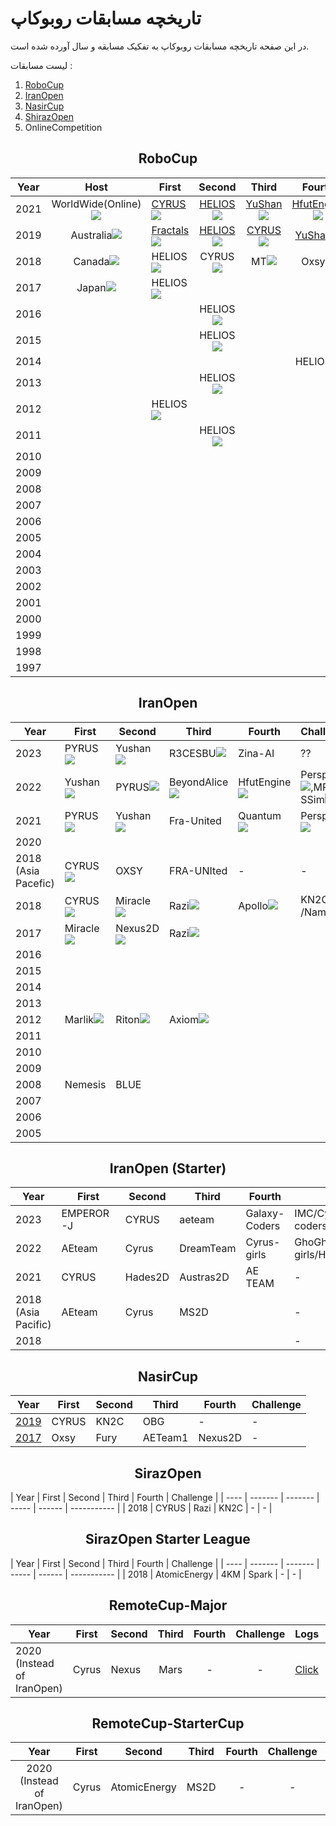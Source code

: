 # تاریخچه مسابقات روبوکاپ

در این صفحه تاریخچه مسابقات روبوکاپ به تفکیک مسابقه و سال آورده شده است.

لیست مسابقات :

1. [RoboCup](https://www.robocup.org/)
2. [IranOpen](http://iranopen2020.ir/)
3. [NasirCup](http://nasircup.kn2c.ir)
4. [ShirazOpen](https://t.me/s/shirazopen)
5. OnlineCompetition

<h2 style="text-align:center">RoboCup</h2>

| Year |                             Host                             | First                                                        |                            Second                            |                            Third                             |                            Fourth                            | Challenge |
| :--: | :----------------------------------------------------------: | ------------------------------------------------------------ | :----------------------------------------------------------: | :----------------------------------------------------------: | :----------------------------------------------------------: | :-------: |
| 2021 | WorldWide(Online)![](https://upload.wikimedia.org/wikipedia/commons/thumb/9/99/Ambox_globe_Americas.svg/28px-Ambox_globe_Americas.svg.png) | [CYRUS](https://rcsoccersim.github.io/robocup2021/TDP/TDP_CYRUS.pdf)![](https://upload.wikimedia.org/wikipedia/commons/thumb/d/d9/Flag_of_Canada_%28Pantone%29.svg/30px-Flag_of_Canada_%28Pantone%29.svg.png) | [HELIOS](https://rcsoccersim.github.io/robocup2021/TDP/TDP_HELIOS2021.pdf)![](https://upload.wikimedia.org/wikipedia/en/thumb/9/9e/Flag_of_Japan.svg/30px-Flag_of_Japan.svg.png) | [YuShan](https://rcsoccersim.github.io/robocup2021/TDP/TDP_YuShan2021.pdf)![](https://upload.wikimedia.org/wikipedia/commons/thumb/f/fa/Flag_of_the_People%27s_Republic_of_China.svg/30px-Flag_of_the_People%27s_Republic_of_China.svg.png) | [HfutEngine](https://rcsoccersim.github.io/robocup2021/TDP/TDP_HfutEngine2021.pdf)![](https://upload.wikimedia.org/wikipedia/commons/thumb/f/fa/Flag_of_the_People%27s_Republic_of_China.svg/30px-Flag_of_the_People%27s_Republic_of_China.svg.png)
| 2019 | Australia![](https://upload.wikimedia.org/wikipedia/commons/thumb/8/88/Flag_of_Australia_%28converted%29.svg/23px-Flag_of_Australia_%28converted%29.svg.png) | [Fractals](http://archive.robocup.info/Soccer/Simulation/2D/TDPs/RoboCup/2019/Fractals_SS2D_RC2019_TDP.pdf)![](https://upload.wikimedia.org/wikipedia/commons/thumb/8/88/Flag_of_Australia_%28converted%29.svg/23px-Flag_of_Australia_%28converted%29.svg.png) | [HELIOS](http://archive.robocup.info/Soccer/Simulation/2D/TDPs/RoboCup/2019/HELIOS_SS2D_RC2019_TDP.pdf)![](https://upload.wikimedia.org/wikipedia/en/thumb/9/9e/Flag_of_Japan.svg/30px-Flag_of_Japan.svg.png) | [CYRUS](http://archive.robocup.info/Soccer/Simulation/2D/TDPs/RoboCup/2019/CYRUS_SS2D_RC2019_TDP.pdf)![](https://upload.wikimedia.org/wikipedia/commons/thumb/c/ca/Flag_of_Iran.svg/30px-Flag_of_Iran.svg.png) | [YuShan](http://archive.robocup.info/Soccer/Simulation/2D/TDPs/RoboCup/2019/YuShan_SS2D_RC2019_TDP.pdf)![](https://upload.wikimedia.org/wikipedia/commons/thumb/f/fa/Flag_of_the_People%27s_Republic_of_China.svg/30px-Flag_of_the_People%27s_Republic_of_China.svg.png) |           |
| 2018 | Canada![](https://upload.wikimedia.org/wikipedia/commons/thumb/d/d9/Flag_of_Canada_%28Pantone%29.svg/30px-Flag_of_Canada_%28Pantone%29.svg.png) | HELIOS![](https://upload.wikimedia.org/wikipedia/en/thumb/9/9e/Flag_of_Japan.svg/30px-Flag_of_Japan.svg.png) | CYRUS![](https://upload.wikimedia.org/wikipedia/commons/thumb/c/ca/Flag_of_Iran.svg/30px-Flag_of_Iran.svg.png) | MT![](https://upload.wikimedia.org/wikipedia/commons/thumb/f/fa/Flag_of_the_People%27s_Republic_of_China.svg/30px-Flag_of_the_People%27s_Republic_of_China.svg.png) | Oxsy![](https://upload.wikimedia.org/wikipedia/commons/thumb/7/73/Flag_of_Romania.svg/30px-Flag_of_Romania.svg.png) |           |
| 2017 | Japan![](https://upload.wikimedia.org/wikipedia/en/thumb/9/9e/Flag_of_Japan.svg/30px-Flag_of_Japan.svg.png) | HELIOS![](https://upload.wikimedia.org/wikipedia/en/thumb/9/9e/Flag_of_Japan.svg/30px-Flag_of_Japan.svg.png) |                                                              |                                                              |                                                              |           |
| 2016 |                                                              |                                                              | HELIOS![](https://upload.wikimedia.org/wikipedia/en/thumb/9/9e/Flag_of_Japan.svg/30px-Flag_of_Japan.svg.png) |                                                              |                                                              |           |
| 2015 |                                                              |                                                              | HELIOS![](https://upload.wikimedia.org/wikipedia/en/thumb/9/9e/Flag_of_Japan.svg/30px-Flag_of_Japan.svg.png) |                                                              |                                                              |           |
| 2014 |                                                              |                                                              |                                                              |                                                              | HELIOS![](https://upload.wikimedia.org/wikipedia/en/thumb/9/9e/Flag_of_Japan.svg/30px-Flag_of_Japan.svg.png) |           |
| 2013 |                                                              |                                                              | HELIOS![](https://upload.wikimedia.org/wikipedia/en/thumb/9/9e/Flag_of_Japan.svg/30px-Flag_of_Japan.svg.png) |                                                              |                                                              |           |
| 2012 |                                                              | HELIOS![](https://upload.wikimedia.org/wikipedia/en/thumb/9/9e/Flag_of_Japan.svg/30px-Flag_of_Japan.svg.png) |                                                              |                                                              |                                                              |           |
| 2011 |                                                              |                                                              | HELIOS![](https://upload.wikimedia.org/wikipedia/en/thumb/9/9e/Flag_of_Japan.svg/30px-Flag_of_Japan.svg.png) |                                                              |                                                              |           |
| 2010 |                                                              |                                                              |                                                              |                                                              |                                                              |           |
| 2009 |                                                              |                                                              |                                                              |                                                              |                                                              |           |
| 2008 |                                                              |                                                              |                                                              |                                                              |                                                              |           |
| 2007 |                                                              |                                                              |                                                              |                                                              |                                                              |           |
| 2006 |                                                              |                                                              |                                                              |                                                              |                                                              |           |
| 2005 |                                                              |                                                              |                                                              |                                                              |                                                              |           |
| 2004 |                                                              |                                                              |                                                              |                                                              |                                                              |           |
| 2003 |                                                              |                                                              |                                                              |                                                              |                                                              |           |
| 2002 |                                                              |                                                              |                                                              |                                                              |                                                              |           |
| 2001 |                                                              |                                                              |                                                              |                                                              |                                                              |           |
| 2000 |                                                              |                                                              |                                                              |                                                              |                                                              |           |
| 1999 |                                                              |                                                              |                                                              |                                                              |                                                              |           |
| 1998 |                                                              |                                                              |                                                              |                                                              |                                                              |           |
| 1997 |                                                              |                                                              |                                                              |                                                              |                                                              |           |

<h2 style="text-align:center">IranOpen</h2>

| Year | First   | Second  | Third      | Fourth  | Challenge   |
| ---- | ------- | ------- | ---------- | ------  | ----------- |
| 2023 | PYRUS![](https://upload.wikimedia.org/wikipedia/commons/thumb/c/ca/Flag_of_Iran.svg/30px-Flag_of_Iran.svg.png) | Yushan![](https://upload.wikimedia.org/wikipedia/commons/thumb/f/fa/Flag_of_the_People%27s_Republic_of_China.svg/30px-Flag_of_the_People%27s_Republic_of_China.svg.png)  | R3CESBU![](https://upload.wikimedia.org/wikipedia/commons/thumb/c/ca/Flag_of_Iran.svg/30px-Flag_of_Iran.svg.png) |Zina-AI![]()| ??   |
| 2022 | Yushan![](https://upload.wikimedia.org/wikipedia/commons/thumb/f/fa/Flag_of_the_People%27s_Republic_of_China.svg/30px-Flag_of_the_People%27s_Republic_of_China.svg.png)  | PYRUS![](https://upload.wikimedia.org/wikipedia/commons/thumb/c/ca/Flag_of_Iran.svg/30px-Flag_of_Iran.svg.png)   |BeyondAlice![](https://upload.wikimedia.org/wikipedia/commons/thumb/f/fa/Flag_of_the_People%27s_Republic_of_China.svg/30px-Flag_of_the_People%27s_Republic_of_China.svg.png) |HfutEngine![](https://upload.wikimedia.org/wikipedia/commons/thumb/f/fa/Flag_of_the_People%27s_Republic_of_China.svg/30px-Flag_of_the_People%27s_Republic_of_China.svg.png)| Perspolis![](https://upload.wikimedia.org/wikipedia/commons/thumb/c/ca/Flag_of_Iran.svg/30px-Flag_of_Iran.svg.png),MRL-SSim![](https://upload.wikimedia.org/wikipedia/commons/thumb/c/ca/Flag_of_Iran.svg/30px-Flag_of_Iran.svg.png)   |
| 2021 | PYRUS![](https://upload.wikimedia.org/wikipedia/commons/thumb/c/ca/Flag_of_Iran.svg/30px-Flag_of_Iran.svg.png)   | Yushan![](https://upload.wikimedia.org/wikipedia/commons/thumb/f/fa/Flag_of_the_People%27s_Republic_of_China.svg/30px-Flag_of_the_People%27s_Republic_of_China.svg.png)  | Fra-United | Quantum![](https://upload.wikimedia.org/wikipedia/commons/thumb/c/ca/Flag_of_Iran.svg/30px-Flag_of_Iran.svg.png) | Perspolis![](https://upload.wikimedia.org/wikipedia/commons/thumb/c/ca/Flag_of_Iran.svg/30px-Flag_of_Iran.svg.png)   |
| 2020 |         |         |            |         |             |
| 2018 (Asia Pacefic) | CYRUS![](https://upload.wikimedia.org/wikipedia/commons/thumb/c/ca/Flag_of_Iran.svg/30px-Flag_of_Iran.svg.png)       | OXSY       | FRA-UNIted          | -       | -           |
| 2018 | CYRUS![](https://upload.wikimedia.org/wikipedia/commons/thumb/c/ca/Flag_of_Iran.svg/30px-Flag_of_Iran.svg.png)   | Miracle![](https://upload.wikimedia.org/wikipedia/commons/thumb/f/fa/Flag_of_the_People%27s_Republic_of_China.svg/30px-Flag_of_the_People%27s_Republic_of_China.svg.png) | Razi![](https://upload.wikimedia.org/wikipedia/commons/thumb/c/ca/Flag_of_Iran.svg/30px-Flag_of_Iran.svg.png)       | Apollo![](https://upload.wikimedia.org/wikipedia/commons/thumb/f/fa/Flag_of_the_People%27s_Republic_of_China.svg/30px-Flag_of_the_People%27s_Republic_of_China.svg.png)  | KN2C![](https://upload.wikimedia.org/wikipedia/commons/thumb/c/ca/Flag_of_Iran.svg/30px-Flag_of_Iran.svg.png)/Namira![](https://upload.wikimedia.org/wikipedia/commons/thumb/c/ca/Flag_of_Iran.svg/30px-Flag_of_Iran.svg.png) |
| 2017 | Miracle![](https://upload.wikimedia.org/wikipedia/commons/thumb/f/fa/Flag_of_the_People%27s_Republic_of_China.svg/30px-Flag_of_the_People%27s_Republic_of_China.svg.png) | Nexus2D![](https://upload.wikimedia.org/wikipedia/commons/thumb/c/ca/Flag_of_Iran.svg/30px-Flag_of_Iran.svg.png)| Razi![](https://upload.wikimedia.org/wikipedia/commons/thumb/c/ca/Flag_of_Iran.svg/30px-Flag_of_Iran.svg.png)       |         |             |
| 2016 |         |         |            |         |             |
| 2015 |         |         |            |         |             |
| 2014 |         |         |            |         |             |
| 2013 |         |         |            |         |             |
| 2012 | Marlik![](https://upload.wikimedia.org/wikipedia/commons/thumb/c/ca/Flag_of_Iran.svg/30px-Flag_of_Iran.svg.png)  | Riton![](https://upload.wikimedia.org/wikipedia/commons/thumb/c/ca/Flag_of_Iran.svg/30px-Flag_of_Iran.svg.png)   |Axiom![](https://upload.wikimedia.org/wikipedia/commons/thumb/c/ca/Flag_of_Iran.svg/30px-Flag_of_Iran.svg.png)       |         |             |
| 2011 |         |         |            |         |             |
| 2010 |         |         |            |         |             |
| 2009 |         |         |            |         |             |
| 2008 | Nemesis | BLUE    |            |         |             |
| 2007 |         |         |            |         |             |
| 2006 |         |         |            |         |             |
| 2005 |         |         |            |         |             |

<h2 style="text-align:center">IranOpen (Starter)</h2>

| Year | First   | Second  | Third | Fourth | Challenge   |
| ---- | ------- | ------- | ----- | ------ | ----------- |
| 2023 | EMPEROR-J    |  CYRUS   | aeteam | Galaxy-Coders  |  IMC/Cyrus-girls/ADT/Galaxy coders           |
| 2022 | AEteam    |  Cyrus   | DreamTeam | Cyrus-girls  |  GhoGhnos/Emperatour/Cyrus-girls/Hades2D           |
| 2021 |  CYRUS  |  Hades2D   | Austras2D   | AE TEAM      | -           |
| 2018 (Asia Pacific) |  AEteam   |  Cyrus   | MS2D |   |  -           |
| 2018 |     |     |  |   |  -           |


<h2 style="text-align:center">NasirCup</h2>

| Year | First   | Second  | Third | Fourth | Challenge   |
| ---- | ------- | ------- | ----- | ------ | ----------- |
| [2019](http://nasircup.kn2c.ir/2019/) | CYRUS   | KN2C    | OBG   | -      | -           |
| [2017](http://nasircup.kn2c.ir/2017/) | Oxsy    | Fury    | AETeam1 | Nexus2D  |  -           |

<h2 style="text-align:center">SirazOpen</h2>
| Year | First   | Second  | Third | Fourth | Challenge   |
| ---- | ------- | ------- | ----- | ------ | ----------- |
| 2018 | CYRUS   | Razi    | KN2C   | -      | -           |

<h2 style="text-align:center">SirazOpen Starter League</h2>
| Year | First   | Second  | Third | Fourth | Challenge   |
| ---- | ------- | ------- | ----- | ------ | ----------- |
| 2018 | AtomicEnergy   | 4KM    | Spark   | -      | -           |


<h2 style="text-align:center">RemoteCup-Major</h2>

| Year | First | Second | Third | Fourth | Challenge |                             Logs                             |                           Document                           |
| ---- | ----- | ------ | :---: | :----: | :-------: | :----------------------------------------------------------: | :----------------------------------------------------------: |
| 2020 (Instead of IranOpen) | Cyrus | Nexus |   Mars   |   -    |     -     | [Click](https://github.com/RCSS-IR/RemoteCup_2020_1) | [Click](https://docs.google.com/document/d/11f_hIdVH9MmsixM-4S1NVTYMuzJ03SNo96ohSL2nEL0/edit) |

<h2 style="text-align:center">RemoteCup-StarterCup</h2>

| Year | First |    Second    | Third | Fourth | Challenge |                             Logs                             |                           Document                           |
| :--: | :---: | :----------: | :---: | :----: | :-------: | :----------------------------------------------------------: | :----------------------------------------------------------: |
| 2020 (Instead of IranOpen) | Cyrus | AtomicEnergy |   MS2D   |   -    |     -     | [Click](https://github.com/RCSS-IR/RemoteCup_2020_1) | [Click](https://docs.google.com/document/d/11f_hIdVH9MmsixM-4S1NVTYMuzJ03SNo96ohSL2nEL0/edit) |
